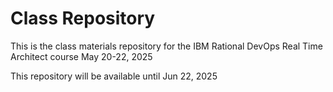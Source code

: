 # Class Repository

This is the class materials repository for the IBM Rational DevOps Real Time Architect course May 20-22, 2025

This repository will be available until Jun 22, 2025
